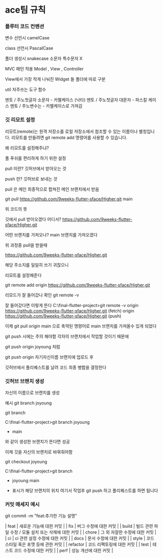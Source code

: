 # ace팀 규칙


### 플루터 코드 컨벤션

변수 선언시 camelCase 

class 선언시 PascalCase

폴더 생성시 snakecase 소문자 특수문자 X

MVC 패턴 적용
Model , View , Controller 

View에서 가장 작게 나눠진 Widget 들  폴더에 따로 구분

util 자주쓰는 도구 함수 


멘토 / 주노첫글자 소문자 - 카멜케이스 (낙타)
멘토 / 주노첫글자 대문자 - 파스칼 케이스
멘토 / 주노변수는 - 카멜케이스로 가져감


### 깃 리모트 설정

리모트(remote)는 원격 저장소를 로컬 저장소에서 참조할 수 있는 이름이나 별칭입니다. 
리모트를 만들려면 git remote add 명령어를 사용할 수 있습니다.

왜 리모트를 설정해주냐?

풀 푸쉬를 편리하게 하기 위한 설정

pull 이란? 
깃허브에서 받아오는 것

push 란?
깃허브로 보내는 것

pull 은 메인 최종적으로 합쳐진 메인 브랜치에서 받음

git pull https://github.com/9weeks-flutter-sface/Higher.git main

위 코드의 뜻

깃에서 pull 받아오겠다 
어디서?
https://github.com/9weeks-flutter-sface/Higher.git

어떤 브랜치를 가져오나?
main 브랜치를 가져오겠다


위 과정중 pull을 받을때 

https://github.com/9weeks-flutter-sface/Higher.git

해당 주소지를 일일히 쓰기 귀찮으니

리모트를 설정해준다

git remote add origin https://github.com/9weeks-flutter-sface/Higher.git

리모드가 잘 들어갔나 확인
git remote -v

잘 들어갔다면 이렇게 뜬다
C:\final-flutter-project>git remote -v
origin  https://github.com/9weeks-flutter-sface/Higher.git (fetch)
origin  https://github.com/9weeks-flutter-sface/Higher.git (push)

이제 git pull origin main 으로 축약된 명령어로
 main 브랜치를 가져올수 있게 되었다


 git push 시에는 주의 해야함
각자의 브랜치에서 작업할 것이기 때문에

 git push origin joyoung
 처럼

 git push origin 자기자신이름 브랜치에 업로드 후

 깃허브에서 풀리퀘스트를 날려 코드 최종 병합을 결정한다 


### 깃허브 브랜치 생성



자신의 이름으로 브랜치를 생성

예시
git branch joyoung

git branch 

C:\final-flutter-project>git branch
  joyoung
  * main

와 같이 생성한 브랜치가 뜬다면 성공


이제 깃을 자신의 브랜치로 바꿔줘야함

git checkout joyoung

C:\final-flutter-project>git branch
* joyoung
  main

* 표시가 해당 브랜치의 위치
여기서 작업후 git push 하고 풀리퀘스트를 하면 됩니다



### 커밋 메세지 예시

git commit -m "feat:추가한 기능 설명" 


| feat | 새로운 기능에 대한 커밋 |
| fix | 버그 수정에 대한 커밋 |
| build | 빌드 관련 파일 수정 / 모듈 설치 또는 삭제에 대한 커밋 |
| chore | 그 외 자잘한 수정에 대한 커밋 |
| ci | ci 관련 설정 수정에 대한 커밋 |
| docs | 문서 수정에 대한 커밋 |
| style | 코드 스타일 혹은 포맷 등에 관한 커밋 |
| refactor | 코드 리팩토링에 대한 커밋 |
| test | 테스트 코드 수정에 대한 커밋 |
| perf | 성능 개선에 대한 커밋 |